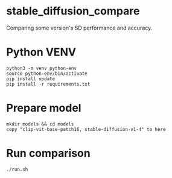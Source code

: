 # stable_diffusion_compare
Comparing some version's SD performance and accuracy.

# Python VENV
```
python3 -m venv python-env
source python-env/bin/activate
pip install update
pip install -r requirements.txt
```

# Prepare model
```
mkdir models && cd models
copy "clip-vit-base-patch16, stable-diffusion-v1-4" to here
```

# Run comparison

```
./run.sh
```
